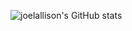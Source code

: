 ![joelallison's GitHub stats](https://github-readme-stats.vercel.app/api?username=joelallison&show_icons=true&theme=dracula)
